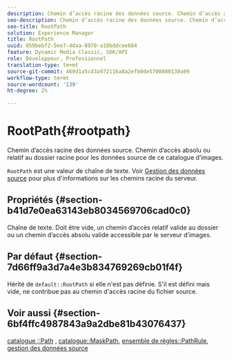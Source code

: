 ```yaml
---
description: Chemin d’accès racine des données source. Chemin d’accès absolu ou relatif au dossier racine pour les données source de ce catalogue d’images.
seo-description: Chemin d’accès racine des données source. Chemin d’accès absolu ou relatif au dossier racine pour les données source de ce catalogue d’images.
seo-title: RootPath
solution: Experience Manager
title: RootPath
uuid: 859bebf2-5ee7-4daa-8970-a18bddcee684
feature: Dynamic Media Classic, SDK/API
role: Développeur, Professionnel
translation-type: tm+mt
source-git-commit: 469d1a5c43a972116a8a2efb0de5708800130a99
workflow-type: tm+mt
source-wordcount: '139'
ht-degree: 2%

---
```



# RootPath{#rootpath}

Chemin d’accès racine des données source. Chemin d’accès absolu ou relatif au dossier racine pour les données source de ce catalogue d’images.

`RootPath` est une valeur de chaîne de texte. Voir [Gestion des données source](../../../../../is-api/image-serving-api-ref/c-configuration-and-administration/c-managing-content/r-source-data.md#reference-4eebd51b2db2401c90be771d3382329e) pour plus d&#39;informations sur les chemins racine du serveur.

## Propriétés {#section-b41d7e0ea63143eb8034569706cad0c0}

Chaîne de texte. Doit être vide, un chemin d’accès relatif valide au dossier ou un chemin d’accès absolu valide accessible par le serveur d’images.

## Par défaut {#section-7d66ff9a3d7a4e3b834769269cb01f4f}

Hérité de `default::RootPath` si elle n&#39;est pas définie. S&#39;il est défini mais vide, ne contribue pas au chemin d&#39;accès racine du fichier source.

## Voir aussi {#section-6bf4ffc4987843a9a2dbe81b43076437}

[catalogue ::Path](/help/aem-is-ir-api/is-api/image-catalog/image-serving-api-ref/c-image-catalog-reference/c-image-svg-data-reference/c-image-data-reference/r-path-cat.md) ,  [catalogue::MaskPath](/help/aem-is-ir-api/is-api/image-catalog/image-serving-api-ref/c-image-catalog-reference/c-image-svg-data-reference/c-image-data-reference/r-maskpath-cat.md),   [ensemble de règles::PathRule](../../../../../is-api/image-catalog/image-serving-api-ref/c-image-catalog-reference/c-rule-set-reference/c-rule-set-reference.md#concept-3e5058cf3507470b82cac638df23ea8e),  [gestion des données source](../../../../../is-api/image-serving-api-ref/c-configuration-and-administration/c-managing-content/r-source-data.md#reference-4eebd51b2db2401c90be771d3382329e)
